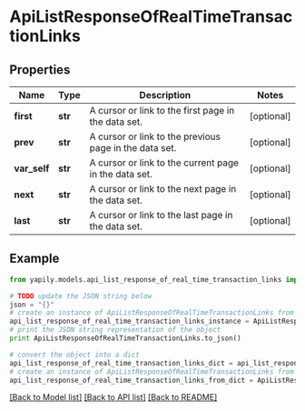 # ApiListResponseOfRealTimeTransactionLinks


## Properties
Name | Type | Description | Notes
------------ | ------------- | ------------- | -------------
**first** | **str** | A cursor or link to the first page in the data set. | [optional] 
**prev** | **str** | A cursor or link to the previous page in the data set. | [optional] 
**var_self** | **str** | A cursor or link to the current page in the data set. | [optional] 
**next** | **str** | A cursor or link to the next page in the data set. | [optional] 
**last** | **str** | A cursor or link to the last page in the data set. | [optional] 

## Example

```python
from yapily.models.api_list_response_of_real_time_transaction_links import ApiListResponseOfRealTimeTransactionLinks

# TODO update the JSON string below
json = "{}"
# create an instance of ApiListResponseOfRealTimeTransactionLinks from a JSON string
api_list_response_of_real_time_transaction_links_instance = ApiListResponseOfRealTimeTransactionLinks.from_json(json)
# print the JSON string representation of the object
print ApiListResponseOfRealTimeTransactionLinks.to_json()

# convert the object into a dict
api_list_response_of_real_time_transaction_links_dict = api_list_response_of_real_time_transaction_links_instance.to_dict()
# create an instance of ApiListResponseOfRealTimeTransactionLinks from a dict
api_list_response_of_real_time_transaction_links_from_dict = ApiListResponseOfRealTimeTransactionLinks.from_dict(api_list_response_of_real_time_transaction_links_dict)
```
[[Back to Model list]](../README.md#documentation-for-models) [[Back to API list]](../README.md#documentation-for-api-endpoints) [[Back to README]](../README.md)


